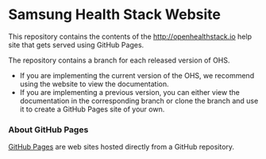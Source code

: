 # Samsung Health Stack Website

This repository contains the contents of the http://openhealthstack.io help site that gets served using GitHub Pages.

The repository contains a branch for each released version of OHS.

- If you are implementing the current version of the OHS, we recommend using the website to view the documentation.
- If you are implementing a previous version, you can either view the documentation in the corresponding branch or clone the branch and use it to create a GitHub Pages site of your own. 

### About GitHub Pages

[GitHub Pages](https://pages.github.com/) are web sites hosted directly from a GitHub repository.